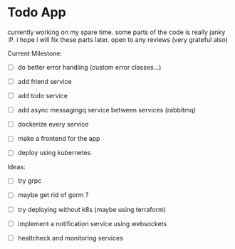# Todo App
currently working on my spare time. some parts of the code is really janky :P. i hope i will fix these parts later. 
open to any reviews (very grateful also)



Current Milestone: 
- [ ] do better error handling (custom error classes...)
- [ ] add friend service
- [ ] add todo service
- [ ] add async messagingq service between services (rabbitmq)
- [ ] dockerize every service
- [ ] make a frontend for the app
- [ ] deploy using kubernetes



Ideas: 
- [ ] try grpc
- [ ] maybe get rid of gorm ? 
- [ ] try deploying without k8s (maybe using terraform)
- [ ] implement a notification service using websockets
- [ ] healtcheck and monitoring services 

